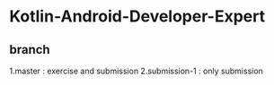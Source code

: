 # Kotlin-Android-Developer-Expert

## branch 

1.master : exercise and submission
2.submission-1 : only submission
